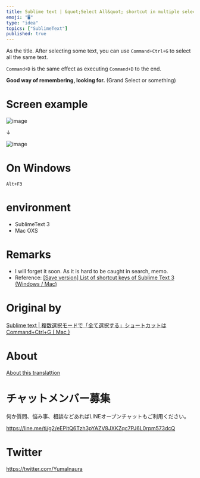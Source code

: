 ```yaml
---
title: Sublime text | &quot;Select All&quot; shortcut in multiple selection m
emoji: "🖥"
type: "idea"
topics: ["SublimeText"]
published: true
---
```


As the title. After selecting some text, you can use `Command+Ctrl+G` to select all the same text.

`Command+D` is the same effect as executing `Command+D` to the end.

**Good way of remembering, looking for.** (Grand Select or something)

# Screen example 

![image](https://qiita-image-store.s3.amazonaws.com/0/90607/42511ac1-0107-ed54-24e6-ab6aa13b75f8.png)

↓

![image](https://qiita-image-store.s3.amazonaws.com/0/90607/84594664-73f7-3bc3-aa3b-2e0fa6c3dcf1.png)

# On Windows 

`Alt+F3`

 
# environment 

- SublimeText 3 
- Mac OXS 

# Remarks 

- I will forget it soon. As it is hard to be caught in search, memo. 
- Reference: [[Save version] List of shortcut keys of Sublime Text 3 (Windows / Mac)](http://www.starlod.net/sublime-text-3-shortcutkey.html) 


# Original by
[Sublime text | 複数選択モードで「全て選択する」ショートカットは Command+Ctrl+G ( Mac )](https://qiita.com/Yinaura/items/436066eef293a05891d1)

# About

[About this translattion](https://qiita.com/YumaInaura/items/7f6fd1e9310a6816469a)








<!-- Update From Qiita API -->

# チャットメンバー募集


何か質問、悩み事、相談などあればLINEオープンチャットもご利用ください。

https://line.me/ti/g2/eEPltQ6Tzh3pYAZV8JXKZqc7PJ6L0rpm573dcQ





# Twitter


https://twitter.com/YumaInaura


<!-- Update From Qiita API -->


